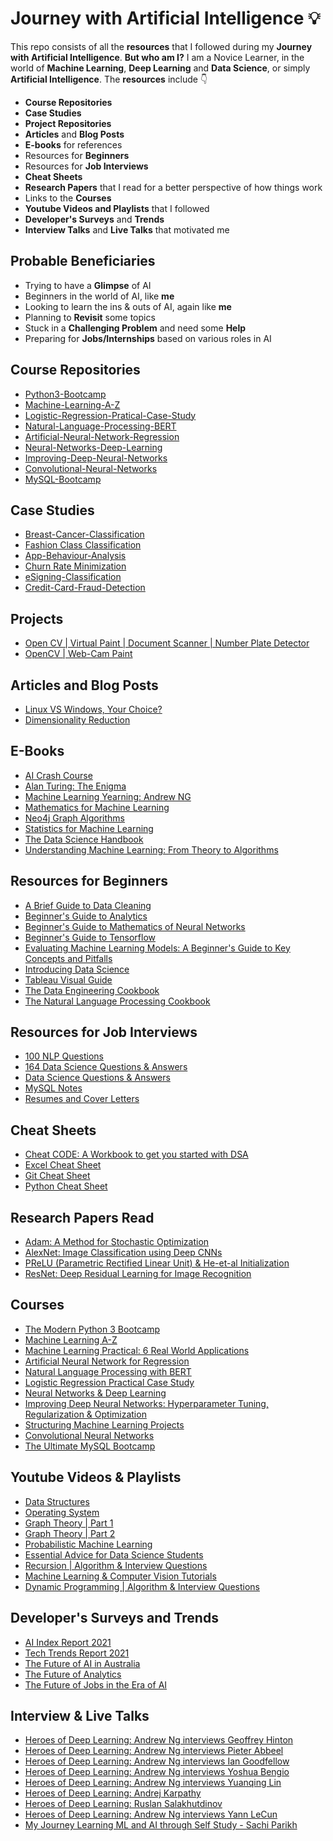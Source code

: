 # Journey with Artificial Intelligence 💡
This repo consists of all the **resources** that I followed during my **Journey with Artificial Intelligence**. **But who am I?** I am a Novice Learner, in the world of **Machine Learning**, **Deep Learning** and **Data Science**, or simply **Artificial Intelligence**. The **resources** include 👇
- **Course Repositories**
- **Case Studies**
- **Project Repositories**
- **Articles** and **Blog Posts**
- **E-books** for references
- Resources for **Beginners**
- Resources for **Job Interviews**
- **Cheat Sheets**
- **Research Papers** that I read for a better perspective of how things work
- Links to the **Courses**
- **Youtube Videos and Playlists** that I followed
- **Developer's Surveys** and **Trends**
- **Interview Talks** and **Live Talks** that motivated me

## Probable Beneficiaries
- Trying to have a **Glimpse** of AI
- Beginners in the world of AI, like **me**
- Looking to learn the ins & outs of AI, again like **me**
- Planning to **Revisit** some topics
- Stuck in a **Challenging Problem** and need some **Help**
- Preparing for **Jobs/Internships** based on various roles in AI

## Course Repositories
- [Python3-Bootcamp](https://github.com/Elemento24/Python3-Bootcamp)
- [Machine-Learning-A-Z](https://github.com/Elemento24/Machine-Learning-A-Z)
- [Logistic-Regression-Pratical-Case-Study](https://github.com/Elemento24/Logistic-Regression-Pratical-Case-Study)
- [Natural-Language-Processing-BERT](https://github.com/Elemento24/Natural-Language-Processing-BERT)
- [Artificial-Neural-Network-Regression](https://github.com/Elemento24/Artificial-Neural-Network-Regression)
- [Neural-Networks-Deep-Learning](https://github.com/Elemento24/Neural-Networks-Deep-Learning)
- [Improving-Deep-Neural-Networks](https://github.com/Elemento24/Improving-Deep-Neural-Networks)
- [Convolutional-Neural-Networks](https://github.com/Elemento24/Convolutional-Neural-Networks)
- [MySQL-Bootcamp](https://github.com/Elemento24/MySQL-Bootcamp)

## Case Studies
- [Breast-Cancer-Classification](https://github.com/Elemento24/Breast-Cancer-Classification)
- [Fashion Class Classification](https://github.com/Elemento24/Fashion-Class-Classification)
- [App-Behaviour-Analysis](https://github.com/Elemento24/App-Behaviour-Analysis)
- [Churn Rate Minimization](https://github.com/Elemento24/Churn-Rate-Minimization)
- [eSigning-Classification](https://github.com/Elemento24/eSigning-Classification)
- [Credit-Card-Fraud-Detection](https://github.com/Elemento24/Credit-Card-Fraud-Detection)

## Projects
- [Open CV | Virtual Paint | Document Scanner | Number Plate Detector](https://github.com/Elemento24/OpenCV-Computer-Vision-Basics)
- [OpenCV | Web-Cam Paint](https://github.com/Elemento24/OpenCV-WebCam-Paint)

## Articles and Blog Posts
- [Linux VS Windows, Your Choice?](https://medium.com/developer-student-clubs-iiit-allahabad/linux-vs-windows-your-choice-76fad3ad6ce6?source=friends_link&sk=9757b12b75e464aa2b66fd4ea243f97f)
- [Dimensionality Reduction](https://elemento.medium.com/dimensionality-reduction-c4727ad078e6)

## E-Books
- [AI Crash Course](./eBooks/AI%20Crash%20Course.pdf)
- [Alan Turing: The Enigma](./eBooks/Alan%20Turing%20The%20Enigma.pdf)
- [Machine Learning Yearning: Andrew NG](eBooks/Machine%20Learning%20Yearning.pdf)
- [Mathematics for Machine Learning](./eBooks/Mathematics%20for%20Machine%20Learning.pdf)
- [Neo4j Graph Algorithms](./eBooks/Neo4j%20Graph%20Algorithms.pdf)
- [Statistics for Machine Learning](./eBooks/Statistics%20for%20Machine%20Learning.pdf)
- [The Data Science Handbook](./eBooks/The%20Data%20Science%20Handbook.pdf)
- [Understanding Machine Learning: From Theory to Algorithms](eBooks/Understanding%20Machine%20Learning%20Theory%20Algorithms.pdf)

## Resources for Beginners
- [A Brief Guide to Data Cleaning](Beginners/A%20Brief%20Guide%20to%20Data%20Cleaning.pdf)
- [Beginner's Guide to Analytics](Beginners/Beginner's%20Guide%20to%20Analytics.pdf)
- [Beginner's Guide to Mathematics of Neural Networks](./Beginners/Beginner's%20Guide%20to%20Mathematics%20of%20NN.pdf)
- [Beginner's Guide to Tensorflow](./Beginners/Beginner's%20Guide%20to%20Tensorflow.pdf)
- [Evaluating Machine Learning Models: A Beginner's Guide to Key Concepts and Pitfalls](./Beginners/Evaluating%20Machine%20Learning%20Models.pdf)
- [Introducing Data Science](Beginners/Introducing%20Data%20Science.pdf)
- [Tableau Visual Guide](Beginners/Tableau%20Visual%20Guidebook.pdf)
- [The Data Engineering Cookbook](./Beginners/The%20Data%20Engineering%20Cookbook.pdf)
- [The Natural Language Processing Cookbook](Beginners/The%20NLP%20Cookbook.pdf)

## Resources for Job Interviews
- [100 NLP Questions](Job%20Interviews/100%20NLP%20Questions.pdf)
- [164 Data Science Questions & Answers](Job%20Interviews/164%20Data%20Science%20QA.pdf)
- [Data Science Questions & Answers](./Job%20Interviews/Data%20Science%20QA.pdf)
- [MySQL Notes](./Job%20Interviews/MySQL%20Notes.pdf)
- [Resumes and Cover Letters](Job%20Interviews/Resumes%20and%20Cover%20Letters.pdf)

## Cheat Sheets
- [Cheat CODE: A Workbook to get you started with DSA](./Cheat%20Sheets/Cheat%20Code.pdf)
- [Excel Cheat Sheet](./Cheat%20Sheets/Excel%20Cheat%20Sheet.pdf)
- [Git Cheat Sheet](./Cheat%20Sheets/Git%20Cheat%20Sheet.pdf)
- [Python Cheat Sheet](./Cheat%20Sheets/Python%20Cheat%20Sheet.pdf)

## Research Papers Read
- [Adam: A Method for Stochastic Optimization](./Research%20Papers/Adam%20Stochastic%20Optimization.pdf)
- [AlexNet: Image Classification using Deep CNNs](Research%20Papers/AlexNet%20ImageNet%20Classification.pdf)
- [PReLU (Parametric Rectified Linear Unit) & He-et-al Initialization](./Research%20Papers/PReLU%20&%20He-et-al%20Initialization.pdf)
- [ResNet: Deep Residual Learning for Image Recognition](Research%20Papers/ResNet%20for%20Image%20Recognition.pdf)

## Courses 
- [The Modern Python 3 Bootcamp](https://www.udemy.com/share/101WrOCEIfcVxQRXw=/)
- [Machine Learning A-Z](https://www.udemy.com/share/101WciCEIfcVxQRXw=/)
- [Machine Learning Practical: 6 Real World Applications](https://www.udemy.com/share/101XIsCEIfcVxQRXw=/)
- [Artificial Neural Network for Regression](https://www.udemy.com/share/102R9WCEIfcVxQRXw=/)
- [Natural Language Processing with BERT](https://www.udemy.com/share/102R7CCEIfcVxQRXw=/)
- [Logistic Regression Practical Case Study](https://www.udemy.com/share/102R7cCEIfcVxQRXw=/)
- [Neural Networks & Deep Learning](https://www.coursera.org/learn/neural-networks-deep-learning)
- [Improving Deep Neural Networks: Hyperparameter Tuning, Regularization & Optimization](https://www.coursera.org/learn/deep-neural-network)
- [Structuring Machine Learning Projects](https://www.coursera.org/learn/machine-learning-projects)
- [Convolutional Neural Networks](https://www.coursera.org/learn/convolutional-neural-networks)
- [The Ultimate MySQL Bootcamp](https://www.udemy.com/share/101Wq0CEIfcVxQRXw=/)

## Youtube Videos & Playlists
- [Data Structures](https://youtube.com/playlist?list=PLDV1Zeh2NRsB6SWUrDFW2RmDotAfPbeHu)
- [Operating System](https://youtube.com/playlist?list=PLxCzCOWd7aiGz9donHRrE9I3Mwn6XdP8p)
- [Graph Theory | Part 1](https://youtube.com/playlist?list=PL2q4fbVm1Ik6DCzm9XZJbNwyHtHGclcEh)
- [Graph Theory | Part 2](https://youtube.com/playlist?list=PL2q4fbVm1Ik64I3VqbVGRfl_OgYzvzt9m)
- [Probabilistic Machine Learning](https://youtube.com/playlist?list=PL05umP7R6ij1tHaOFY96m5uX3J21a6yNd)
- [Essential Advice for Data Science Students](https://youtube.com/playlist?list=PLKYEe2WisBTFD6uSZewb6_YM1Wqq7BwT4)
- [Recursion | Algorithm & Interview Questions](https://youtube.com/playlist?list=PL_z_8CaSLPWeT1ffjiImo0sYTcnLzo-wY)
- [Machine Learning & Computer Vision Tutorials](https://youtube.com/playlist?list=PLyI-7D0gVbJ8SmYcclvol0psopXXEUtwO)
- [Dynamic Programming | Algorithm & Interview Questions](https://youtube.com/playlist?list=PL_z_8CaSLPWekqhdCPmFohncHwz8TY2Go)

## Developer's Surveys and Trends
- [AI Index Report 2021](./Surveys%20and%20Trends/AI%20Index%20Report%202021.pdf)
- [Tech Trends Report 2021](Surveys%20and%20Trends/Tech%20Trends%20Report%202021.pdf)
- [The Future of AI in Australia](Surveys%20and%20Trends/The%20Future%20of%20AI%20in%20Australia.pdf)
- [The Future of Analytics](Surveys%20and%20Trends/The%20Future%20of%20Analytics.pdf)
- [The Future of Jobs in the Era of AI](./Surveys%20and%20Trends/The%20Future%20of%20Jobs%20in%20the%20Era%20of%20AI.pdf)

## Interview & Live Talks
- [Heroes of Deep Learning: Andrew Ng interviews Geoffrey Hinton](https://youtu.be/-eyhCTvrEtE)
- [Heroes of Deep Learning: Andrew Ng interviews Pieter Abbeel](https://youtu.be/dmkPJpWCVcI)
- [Heroes of Deep Learning: Andrew Ng interviews Ian Goodfellow](https://youtu.be/pWAc9B2zJS4)
- [Heroes of Deep Learning: Andrew Ng interviews Yoshua Bengio](https://youtu.be/pnTLZQhFpaE)
- [Heroes of Deep Learning: Andrew Ng interviews Yuanqing Lin](https://youtu.be/dwFcodBz_2I)
- [Heroes of Deep Learning: Andrej Karpathy](https://youtu.be/xxu4IqwKw0w)
- [Heroes of Deep Learning: Ruslan Salakhutdinov](https://youtu.be/OT91E6_Qm1A)
- [Heroes of Deep Learning: Andrew Ng interviews Yann LeCun](https://youtu.be/Svb1c6AkRzE)
- [My Journey Learning ML and AI through Self Study - Sachi Parikh](https://youtu.be/iN7cAHpBA9s)
